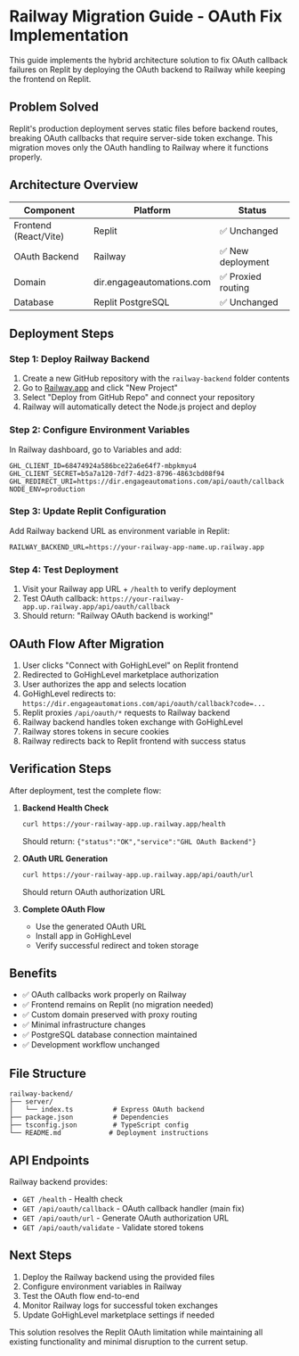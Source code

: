 # Railway Migration Guide - OAuth Fix Implementation

This guide implements the hybrid architecture solution to fix OAuth callback failures on Replit by deploying the OAuth backend to Railway while keeping the frontend on Replit.

## Problem Solved

Replit's production deployment serves static files before backend routes, breaking OAuth callbacks that require server-side token exchange. This migration moves only the OAuth handling to Railway where it functions properly.

## Architecture Overview

| Component | Platform | Status |
|-----------|----------|---------|
| Frontend (React/Vite) | Replit | ✅ Unchanged |
| OAuth Backend | Railway | ✅ New deployment |
| Domain | dir.engageautomations.com | ✅ Proxied routing |
| Database | Replit PostgreSQL | ✅ Unchanged |

## Deployment Steps

### Step 1: Deploy Railway Backend

1. Create a new GitHub repository with the `railway-backend` folder contents
2. Go to [Railway.app](https://railway.app) and click "New Project"
3. Select "Deploy from GitHub Repo" and connect your repository
4. Railway will automatically detect the Node.js project and deploy

### Step 2: Configure Environment Variables

In Railway dashboard, go to Variables and add:

```
GHL_CLIENT_ID=68474924a586bce22a6e64f7-mbpkmyu4
GHL_CLIENT_SECRET=b5a7a120-7df7-4d23-8796-4863cbd08f94
GHL_REDIRECT_URI=https://dir.engageautomations.com/api/oauth/callback
NODE_ENV=production
```

### Step 3: Update Replit Configuration

Add Railway backend URL as environment variable in Replit:

```
RAILWAY_BACKEND_URL=https://your-railway-app-name.up.railway.app
```

### Step 4: Test Deployment

1. Visit your Railway app URL + `/health` to verify deployment
2. Test OAuth callback: `https://your-railway-app.up.railway.app/api/oauth/callback`
3. Should return: "Railway OAuth backend is working!"

## OAuth Flow After Migration

1. User clicks "Connect with GoHighLevel" on Replit frontend
2. Redirected to GoHighLevel marketplace authorization
3. User authorizes the app and selects location
4. GoHighLevel redirects to: `https://dir.engageautomations.com/api/oauth/callback?code=...`
5. Replit proxies `/api/oauth/*` requests to Railway backend
6. Railway backend handles token exchange with GoHighLevel
7. Railway stores tokens in secure cookies
8. Railway redirects back to Replit frontend with success status

## Verification Steps

After deployment, test the complete flow:

1. **Backend Health Check**
   ```bash
   curl https://your-railway-app.up.railway.app/health
   ```
   Should return: `{"status":"OK","service":"GHL OAuth Backend"}`

2. **OAuth URL Generation**
   ```bash
   curl https://your-railway-app.up.railway.app/api/oauth/url
   ```
   Should return OAuth authorization URL

3. **Complete OAuth Flow**
   - Use the generated OAuth URL
   - Install app in GoHighLevel
   - Verify successful redirect and token storage

## Benefits

- ✅ OAuth callbacks work properly on Railway
- ✅ Frontend remains on Replit (no migration needed)
- ✅ Custom domain preserved with proxy routing
- ✅ Minimal infrastructure changes
- ✅ PostgreSQL database connection maintained
- ✅ Development workflow unchanged

## File Structure

```
railway-backend/
├── server/
│   └── index.ts          # Express OAuth backend
├── package.json          # Dependencies
├── tsconfig.json         # TypeScript config
└── README.md            # Deployment instructions
```

## API Endpoints

Railway backend provides:

- `GET /health` - Health check
- `GET /api/oauth/callback` - OAuth callback handler (main fix)
- `GET /api/oauth/url` - Generate OAuth authorization URL
- `GET /api/oauth/validate` - Validate stored tokens

## Next Steps

1. Deploy the Railway backend using the provided files
2. Configure environment variables in Railway
3. Test the OAuth flow end-to-end
4. Monitor Railway logs for successful token exchanges
5. Update GoHighLevel marketplace settings if needed

This solution resolves the Replit OAuth limitation while maintaining all existing functionality and minimal disruption to the current setup.